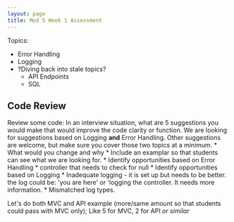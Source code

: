 ```yaml
---
layout: page
title: Mod 5 Week 1 Assessment
---
```


Topics:
* Error Handling
* Logging
* ?Diving back into stale topics?
    * API Endpoints
    * SQL

## Code Review
Review some code: In an interview situation, what are 5 suggestions you would make that would improve the code clarity or function. We are looking for suggestions based on Logging **and** Error Handling. Other suggestions are welcome, but make sure you cover those two topics at a minimum.
    * What would you change and why
        * Include an examplar so that students can see what we are looking for.
    * Identify opportunities based on Error Handling
        * controller that needs to check for null
    * Identify opportunities based on Logging
        * Inadequate logging - it is set up but needs to be better. the log could be: 'you are here' or 'logging the controller. It needs more information.
        * Mismatched log types.

Let's do both MVC and API example (more/same amount so that students could pass with MVC only); Like 5 for MVC, 2 for API _or similar_
